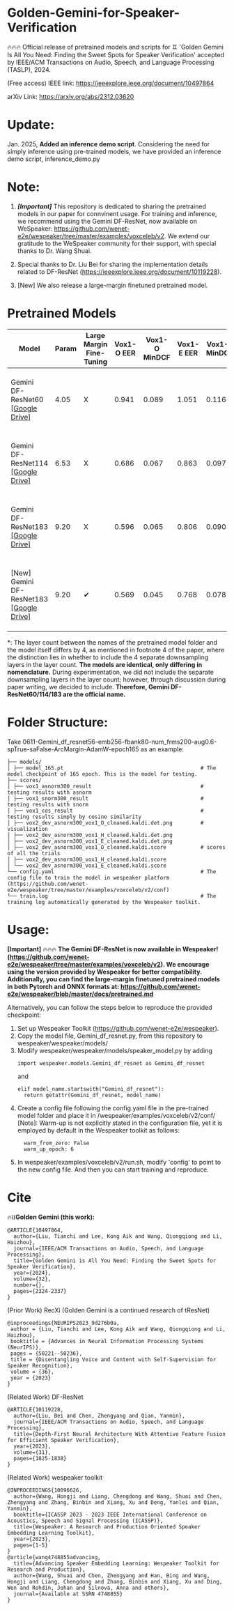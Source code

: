 # Golden-Gemini-for-Speaker-Verification
🔥🔥🔥 Official release of pretrained models and scripts for ♊ 'Golden Gemini Is All You Need: Finding the Sweet Spots for Speaker Verification' accepted by IEEE/ACM Transactions on Audio, Speech, and Language Processing (TASLP), 2024.

(Free access) IEEE link: https://ieeexplore.ieee.org/document/10497864

arXiv Link: https://arxiv.org/abs/2312.03620

# Update:
Jan. 2025, **Added an inference demo script**. Considering the need for simply inference using pre-trained models, we have provided an inference demo script, inference_demo.py

# Note:

1. ***[Important]*** This repository is dedicated to sharing the pretrained models in our paper for connvinent usage. For training and inference, we recommend using the Gemini DF-ResNet, now available on WeSpeaker: https://github.com/wenet-e2e/wespeaker/tree/master/examples/voxceleb/v2. We extend our gratitude to the WeSpeaker community for their support, with special thanks to Dr. Wang Shuai.

2. Special thanks to Dr. Liu Bei for sharing the implementation details related to DF-ResNet (https://ieeexplore.ieee.org/document/10119228).
 
3. [New] We also release a large-margin finetuned pretrained model.

# Pretrained Models

|  Model               | Param | Large Margin Fine-Tuning | Vox1-O EER | Vox1-O MinDCF | Vox1-E EER | Vox1-E MinDCF | Vox1-H EER | Vox1-H MinDCF | Pretained Model Folder                                                                                |
|----------------------|-------|--------------------------|------------|---------------|------------|---------------|------------|---------------|-------------------------------------------------------------------------------------------------------|
|  Gemini DF-ResNet60 [[Google Drive]](https://drive.google.com/file/d/1zfck1eEOFCxGonRRxUzsLKeruwv4f-kU/view?usp=sharing)  | 4.05  |  X                       | 0.941      | 0.089         | 1.051      | 0.116         | 1.799      | 0.166         | 0611-Gemini_df_resnet56-emb256-fbank80-num_frms200-aug0.6-spTrue-saFalse-ArcMargin-AdamW-epoch165     |
|  Gemini DF-ResNet114 [[Google Drive]](https://drive.google.com/file/d/1hruxkctjIzzUkooXikExb3if8wurR6pv/view?usp=sharing) | 6.53  |  X                       | 0.686      | 0.067         | 0.863      | 0.097         | 1.490      | 0.144         | 0615-Gemini_df_resnet110-emb256-fbank80-num_frms200-aug0.6-spTrue-saFalse-ArcMargin-AdamW-epoch165    |
|  Gemini DF-ResNet183 [[Google Drive]](https://drive.google.com/file/d/1Bb1VaD8ZoUREoRoQ73oiCXjIJ21SuKLS/view?usp=drive_link) | 9.20  |  X                       | 0.596      | 0.065         | 0.806      | 0.090         | 1.440      | 0.137         | 0621-Gemini_df_resnet179-emb256-fbank80-num_frms200-aug0.6-spTrue-saFalse-ArcMargin-AdamW-epoch165    |
|  [New] Gemini DF-ResNet183 [[Google Drive]](https://drive.google.com/file/d/1rEb5UpeOvirCt9mhIW54BRAd-6EF3n_c/view?usp=drive_link) | 9.20  | ✔                        | 0.569      | 0.045         | 0.768      | 0.078         | 1.342      | 0.126         | 0621-Gemini_df_resnet179-emb256-fbank80-num_frms200-aug0.6-spTrue-saFalse-ArcMargin-AdamW-epoch165-LM |

*: The layer count between the names of the pretrained model folder and the model itself differs by 4, as mentioned in footnote 4 of the paper, where the distinction lies in whether to include the 4 separate downsampling layers in the layer count.  **The models are identical, only differing in nomenclature.** During experimentation, we did not include the separate downsampling layers in the layer count; however, through discussion during paper writing, we decided to include. **Therefore, Gemini DF-ResNet60/114/183 are the official name.**

# Folder Structure:

Take 0611-Gemini_df_resnet56-emb256-fbank80-num_frms200-aug0.6-spTrue-saFalse-ArcMargin-AdamW-epoch165 as an example:

```
├── models/
│ ├── model_165.pt                                            # The model checkpoint of 165 epoch. This is the model for testing.
├── scores/
│ ├── vox1_asnorm300_result                                   # testing results with asnorm
│ ├── vox1_snorm300_result                                    # testing results with snorm
│ ├── vox1_cos_result                                         # testing results simply by cosine similarity 
│ ├── vox2_dev_asnorm300_vox1_O_cleaned.kaldi.det.png         # visualization
│ ├── vox2_dev_asnorm300_vox1_H_cleaned.kaldi.det.png
│ ├── vox2_dev_asnorm300_vox1_E_cleaned.kaldi.det.png
│ ├── vox2_dev_asnorm300_vox1_O_cleaned.kaldi.score           # scores of all the trials
│ ├── vox2_dev_asnorm300_vox1_H_cleaned.kaldi.score
│ └── vox2_dev_asnorm300_vox1_E_cleaned.kaldi.score
└── config.yaml                                               # The config file to train the model in wespeaker platform (https://github.com/wenet-e2e/wespeaker/tree/master/examples/voxceleb/v2/conf)
└── train.log                                                 # The training log automatically generated by the Wespeaker toolkit. 
```



# Usage:

**[Important]**
🔥🔥🔥 **The Gemini DF-ResNet is now available in Wespeaker! (https://github.com/wenet-e2e/wespeaker/tree/master/examples/voxceleb/v2). We encourage using the version provided by Wespeaker for better compatibility.**
**Additionally, you can find the large-margin finetuned pretrained models in both Pytorch and ONNX formats at: https://github.com/wenet-e2e/wespeaker/blob/master/docs/pretrained.md**

Alternatively, you can follow the steps below to reproduce the provided checkpoint:
  1. Set up Wespeaker Toolkit (https://github.com/wenet-e2e/wespeaker).
  2. Copy the model file, Gemini_df_resnet.py, from this repository to wespeaker/wespeaker/models/
  3. Modify wespeaker/wespeaker/models/speaker_model.py by adding
       ```
       import wespeaker.models.Gemini_df_resnet as Gemini_df_resnet
       ```
       and
       ```
       elif model_name.startswith("Gemini_df_resnet"):
         return getattr(Gemini_df_resnet, model_name)
       ```
  4. Create a config file following the config.yaml file in the pre-trained model folder and place it in /wespeaker/examples/voxceleb/v2/conf/
     [Note]: Warm-up is not explicitly stated in the configuration file, yet it is employed by default in the Wespeaker toolkit as follows:
     ```
       warm_from_zero: False
       warm_up_epoch: 6
     ```
  6. In wespeaker/examples/voxceleb/v2/run.sh, modify 'config' to point to the new config file.
  And then you can start training and reproduce.

# Cite
🔥♊**Golden Gemini (this work):**
```  
@ARTICLE{10497864,
  author={Liu, Tianchi and Lee, Kong Aik and Wang, Qiongqiong and Li, Haizhou},
  journal={IEEE/ACM Transactions on Audio, Speech, and Language Processing}, 
  title={Golden Gemini is All You Need: Finding the Sweet Spots for Speaker Verification}, 
  year={2024},
  volume={32},
  number={},
  pages={2324-2337}
}
```
(Prior Work) RecXi (Golden Gemini is a continued research of tResNet)
```
@inproceedings{NEURIPS2023_9d276b0a,
 author = {Liu, Tianchi and Lee, Kong Aik and Wang, Qiongqiong and Li, Haizhou},
 booktitle = {Advances in Neural Information Processing Systems (NeurIPS)},
 pages = {50221--50236},
 title = {Disentangling Voice and Content with Self-Supervision for Speaker Recognition},
 volume = {36},
 year = {2023}
}
```  
(Related Work) DF-ResNet
```  
@ARTICLE{10119228,
  author={Liu, Bei and Chen, Zhengyang and Qian, Yanmin},
  journal={IEEE/ACM Transactions on Audio, Speech, and Language Processing}, 
  title={Depth-First Neural Architecture With Attentive Feature Fusion for Efficient Speaker Verification}, 
  year={2023},
  volume={31},
  pages={1825-1838}
}
```

(Related Work) wespeaker toolkit
```
@INPROCEEDINGS{10096626,
  author={Wang, Hongji and Liang, Chengdong and Wang, Shuai and Chen, Zhengyang and Zhang, Binbin and Xiang, Xu and Deng, Yanlei and Qian, Yanmin},
  booktitle={ICASSP 2023 - 2023 IEEE International Conference on Acoustics, Speech and Signal Processing (ICASSP)}, 
  title={Wespeaker: A Research and Production Oriented Speaker Embedding Learning Toolkit}, 
  year={2023},
  pages={1-5}
}
@article{wang4748855advancing,
  title={Advancing Speaker Embedding Learning: Wespeaker Toolkit for Research and Production},
  author={Wang, Shuai and Chen, Zhengyang and Han, Bing and Wang, Hongji and Liang, Chengdong and Zhang, Binbin and Xiang, Xu and Ding, Wen and Rohdin, Johan and Silnova, Anna and others},
  journal={Available at SSRN 4748855}
}
```


